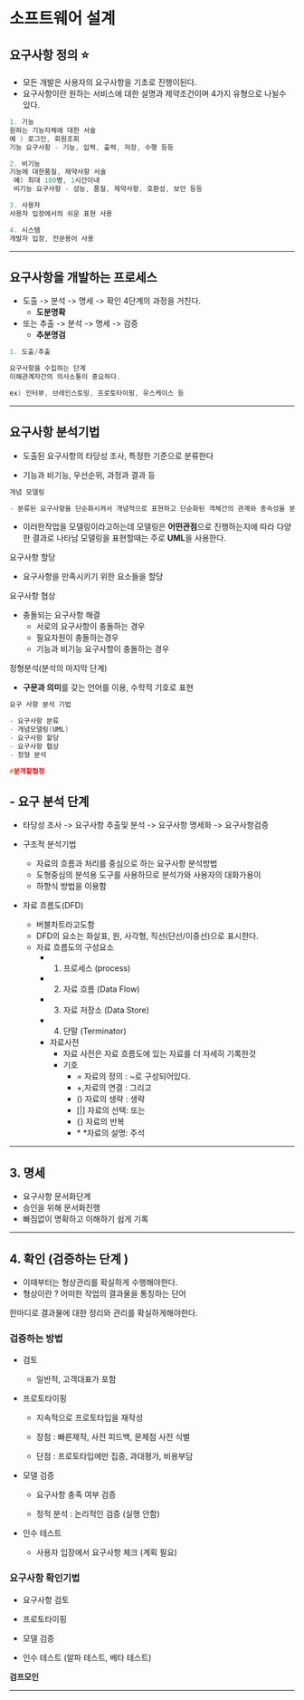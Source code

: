 # **소프트웨어 설계**

## **요구사항 정의** ⭐️

- 모든 개발은 사용자의 요구사항을 기초로 진행이된다.
- 요구사항이란 원하는 서비스에 대한 설명과 제약조건이며
  4가지 유형으로 나뉠수 있다.

```c
1. 기능
원하는 기능자체에 대한 서술
예 ) 로그인, 회원조회
기능 요구사항 - 기능, 입력, 출력, 저장, 수행 등등
```

```c
2. 비기능
기능에 대한품질, 제약사항 서술
 예) 최대 100명, 1시간이내
 비기능 요구사항 - 성능, 품질, 제약사항, 호환성, 보안 등등
```

```c
3. 사용자
사용자 입장에서의 쉬운 표현 사용

4. 시스템
개발자 입장, 전문용어 사용
```

---

## 요구사항을 개발하는 프로세스

- 도출 -> 분석 -> 명세 -> 확인 4단계의 과정을 거친다.
  - **도분명확**
- 또는 추출 -> 분석 -> 명세 -> 검증
  - **추분명검**

```c
1. 도출/추출

요구사항을 수집하는 단계
이해관계자간의 의사소통이 중요하다.

ex) 인터뷰, 브레인스토밍, 프로토타이핑, 유스케이스 등
```

---

## 요구사항 분석기법

- 도출된 요구사항의 타당성 조사, 특정한 기준으로 분류한다

- 기능과 비기능, 우선순위, 과정과 결과 등

```c
개념 모델링

- 분류된 요구사항을 단순화시켜서 개념적으로 표현하고 단순화된 객체간의 관계와 종속성을 분석한다
```

- 이러한작업을 모델링이라고하는데 모델링은 **어떤관점**으로 진행하는지에 따라 다양한 결과로 나타남 모델링을 표현할때는 주로 **UML**을 사용한다.

요구사항 할당

- 요구사항을 만족시키기 위한 요소들을 할당

요구사항 협상

- 충돌되는 요구사항 해결
  - 서로의 요구사항이 충돌하는 경우
  - 필요자원이 충돌하는경우
  - 기능과 비기능 요구사항이 충돌하는 경우

정형분석(분석의 마지막 단계)

- **구문과 의미**를 갖는 언어를 이용, 수학적 기호로 표현

```c
요구 사항 분석 기법

- 요구사항 분류
- 개념모델링(UML)
- 요구사항 할당
- 요구사항 협상
- 정형 분석

#분개할협정
```

## - 요구 분석 단계

- 타당성 조사 -> 요구사항 추출및 분석 -> 요구사항 명세화 -> 요구사항검증

- 구조적 분석기법
  - 자료의 흐름과 처리를 중심으로 하는 요구사항 분석방법
  - 도형중심의 분석용 도구를 사용하므로 분석가와 사용자의 대화가용이
  - 하향식 방법을 이용함
- 자료 흐름도(DFD)
  - 버블차트라고도함
  - DFD의 요소는 화살표, 원, 사각형, 직선(단선/이중선)으로 표시한다.
  - 자료 흐름도의 구성요소
    - 1. 프로세스 (process)
    - 2. 자료 흐름 (Data Flow)
    - 3. 자료 저장소 (Data Store)
    - 4. 단말 (Terminator)
    - 자료사전
      - 자료 사전은 자료 흐름도에 있는 자료를 더 자세히 기록한것
      - 기호
        - = 자료의 정의 : ~로 구성되어있다.
        - +,자료의 연결 : 그리고
        - () 자료의 생략 : 생략
        - [|] 자료의 선택: 또는
        - {} 자료의 반복
        - \* \*자료의 설명: 주석

---

## 3. 명세

- 요구사항 문서화단계
- 승인을 위해 문서화진행
- 빠짐없이 명확하고 이해하기 쉽게 기록

---

## 4. 확인 (검증하는 단계 )

- 이때부터는 형상관리를 확실하게 수행해야한다.
- 형상이란 ? 어떠한 작업의 결과물을 통칭하는 단어

한마디로 결과물에 대한 정리와 관리를 확실하게해야한다.

### 검증하는 방법

- 검토

  - 일반적, 고객대표가 포함

- 프로토타이핑

  - 지속적으로 프로토타입을 재작성

  - 장점 : 빠른제작, 사전 피드백, 문제점 사전 식별

  - 단점 : 프로토타입에만 집중, 과대평가, 비용부담

- 모델 검증

  - 요구사항 충족 여부 검증

  - 정적 분석 : 논리적인 검증 (실행 안함)

- 인수 테스트

  - 사용자 입장에서 요구사항 체크 (계획 필요)

### 요구사항 확인기법

- 요구사항 검토

- 프로토타이핑

- 모델 검증

- 인수 테스트 (알파 테스트, 베타 테스트)

**검프모인**

---
